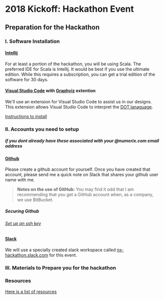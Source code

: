 # 2018 Kickoff: Hackathon Event

## Preparation for the Hackathon

### I. Software Installation
#### [Intellij](http://mdp.tylingsoft.com/)
For at least a portion of the hackathon, you will be using Scala.  The preferred IDE for Scala is Intellij.  It would be best if you use the ultimate edition.  While this requires a subscription, you can get a trial edition of the software for 30 days.
#### [Visual Studio Code](http://https://code.visualstudio.com) with [Graphviz](./doc/GraphViz.md) extention
We'll use an extension for Visual Studio Code to assist us in our designs.  This extension allows Visual Studio Code to interpret the [DOT lanaguage](https://en.wikipedia.org/wiki/DOT_graph_description_language).

[Instructions to install](./doc/GraphViz.md)


### II. Accounts you need to setup 
##### if you dont already have these associated with your @numerix.com email address

#### [Github](http://www.github.com)
Please create a github account for yourself.  Once you have created that account, please send me a quick note on Slack that shares your github user name with me.
> **Notes on the use of GitHub:**  You may find it odd that I am recommending that you get a GitHub account when, as a company, we use BitBucket.  

##### Securing Github
###### [Set up an ssh key](/docs/setting-up-ssh-windows.md)



#### [Slack](https://www.slack.com)
We will use a specially created slack workspace called [nx-hackathon.slack.com](https://nx-hackathon.slack.com) for this event.


### III. Materials to Prepare you for the hackathon

### Resources
[Here is a list of resources](./doc/resource-index.md)